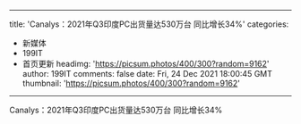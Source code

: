
---
title: 'Canalys：2021年Q3印度PC出货量达530万台  同比增长34%'
categories: 
 - 新媒体
 - 199IT
 - 首页更新
headimg: 'https://picsum.photos/400/300?random=9162'
author: 199IT
comments: false
date: Fri, 24 Dec 2021 18:00:45 GMT
thumbnail: 'https://picsum.photos/400/300?random=9162'
---

<div>   
Canalys：2021年Q3印度PC出货量达530万台  同比增长34%  
</div>
            